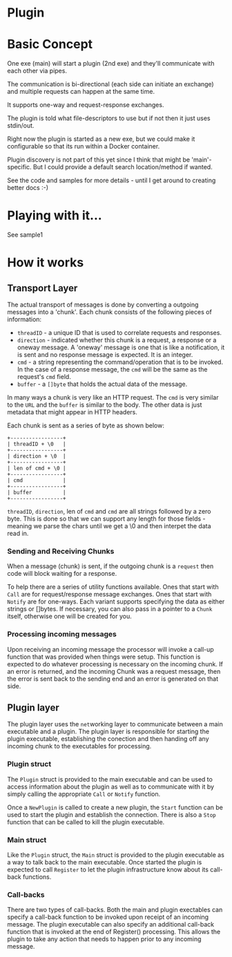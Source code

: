 # Plugin

# Basic Concept
One exe (main) will start a plugin (2nd exe) and they'll communicate with
each other via pipes.

The communication is bi-directional (each side can initiate an exchange)
and multiple requests can happen at the same time.

It supports one-way and request-response exchanges.

The plugin is told what file-descriptors to use but if not then it just
uses stdin/out.

Right now the plugin is started as a new exe, but we could make it 
configurable so that its run within a Docker container.

Plugin discovery is not part of this yet since I think that might be
'main'-specific. But I could provide a default search location/method if wanted.

See the code and samples for more details - until I get around to
creating better docs :-)

# Playing with it...
See sample1

# How it works

## Transport Layer

The actual transport of messages is done by converting a outgoing messages
into a 'chunk'.  Each chunk consists of the following pieces of information:

* `threadID` - a unique ID that is used to correlate requests and responses.
* `direction` - indicated whether this chunk is a request, a response or a
  oneway message. A 'oneway' message is one that is like a notification,
  it is sent and no response message is expected. It is an integer.
* `cmd` - a string representing the command/operation that is to be invoked.
  In the case of a response message, the `cmd` will be the same as the 
  request's `cmd` field.
* `buffer` - a `[]byte` that holds the actual data of the message.

In many ways a chunk is very like an HTTP request. The `cmd` is very similar
to the `URL` and the `buffer` is similar to the body.  The other data is just
metadata that might appear in HTTP headers.

Each chunk is sent as a series of byte as shown below:
```
+-----------------+
| threadID + \0   |
+-----------------+
| direction + \0  |
+-----------------+
| len of cmd + \0 |
+-----------------+
| cmd             |
+-----------------+
| buffer          |
+-----------------+
```

`threadID`, `direction`, len of `cmd` and `cmd` are all strings followed
by a zero byte. This is done so that we can support any length for those
fields - meaning we parse the chars until we get a \0 and then interpet
the data read in.

### Sending and Receiving Chunks

When a message (chunk) is sent, if the outgoing chunk is a `request`
then code will block waiting for a response.

To help there are a series of utility functions available. Ones that
start with `Call` are for request/response message exchanges.  Ones that
start with `Notify` are for one-ways.  Each variant supports specifying
the data as either strings or []bytes.  If necessary, you can also
pass in a pointer to a `Chunk` itself, otherwise one will be created 
for you.

### Processing incoming messages

Upon receiving an incoming message the processor will invoke a call-up
function that was provided when things were setup.  This function is
expected to do whatever processing is necessary on the incoming chunk.
If an error is returned, and the incoming Chunk was a request message,
then the error is sent back to the sending end and an error is generated
on that side.

## Plugin layer

The plugin layer uses the `net`working layer to communicate between a
main executable and a plugin.  The plugin layer is responsible for starting
the plugin executable, establishing the conection and then handing off
any incoming chunk to the executables for processing.

### Plugin struct

The `Plugin` struct is provided to the main executable and can be used to
access information about the plugin as well as to communicate with it
by simply calling the appropriate `Call` or `Notify` function.

Once a `NewPlugin` is called to create a new plugin, the `Start` function
can be used to start the plugin and establish the connection. There is also
a `Stop` function that can be called to kill the plugin executable.

### Main struct

Like the `Plugin` struct, the `Main` struct is provided to the plugin
executable as a way to talk back to the main executable.  Once started
the plugin is expected to call `Register` to let the plugin infrastructure
know about its call-back functions.

### Call-backs

There are two types of call-backs.  Both the main and plugin exectables
can specify a call-back function to be invoked upon receipt of an incoming
message. The plugin executable can also specify an additional call-back
function that is invoked at the end of Register() processing. This allows
the plugin to take any action that needs to happen prior to any incoming
message.
